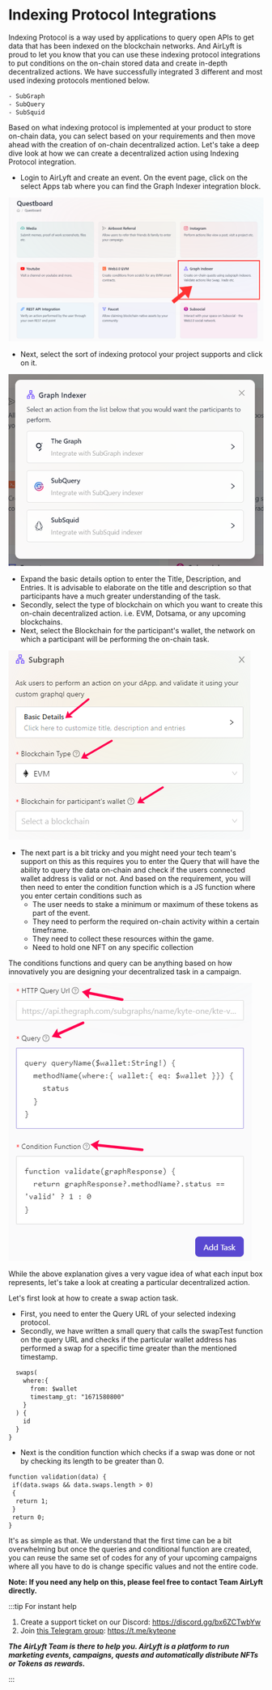 # Indexing Protocol Integrations

Indexing Protocol is a way used by applications to query open APIs to get data that has been indexed on the blockchain networks. And AirLyft is proud to let you know that you can use these indexing protocol integrations to put conditions on the on-chain stored data and create in-depth decentralized actions. We have successfully integrated 3 different and most used indexing protocols mentioned below.

    - SubGraph
    - SubQuery
    - SubSquid

Based on what indexing protocol is implemented at your product to store on-chain data, you can select based on your requirements and then move ahead with the creation of on-chain decentralized action. Let's take a deep dive look at how we can create a decentralized action using Indexing Protocol integration.

- Login to AirLyft and create an event. On the event page, click on the select Apps tab where you can find the Graph Indexer integration block. 

![Indexer Integration](../../images/indexMain.png)

- Next, select the sort of indexing protocol your project supports and click on it.

![Indexer Types](../../images/indexTypes.png)

- Expand the basic details option to enter the Title, Description, and Entries. It is advisable to elaborate on the title and description so that participants have a much greater understanding of the task. 
- Secondly, select the type of blockchain on which you want to create this on-chain decentralized action. i.e. EVM, Dotsama, or any upcoming blockchains.
- Next, select the Blockchain for the participant's wallet, the network on which a participant will be performing the on-chain task. 

![Index Basic](../../images/IndexBasic.png)

- The next part is a bit tricky and you might need your tech team's support on this as this requires you to enter the Query that will have the ability to query the data on-chain and check if the users connected wallet address is valid or not. And based on the requirement, you will then need to enter the condition function which is a JS function where you enter certain conditions such as 
  - The user needs to stake a minimum or maximum of these tokens as part of the event.
  - They need to perform the required on-chain activity within a certain timeframe.
  - They need to collect these resources within the game.
  - Need to hold one NFT on any specific collection

The conditions functions and query can be anything based on how innovatively you are designing your decentralized task in a campaign. 

![Index Query](../../images/IndexQuery.png)

While the above explanation gives a very vague idea of what each input box represents, let's take a look at creating a particular decentralized action. 

Let's first look at how to create a swap action task. 

- First, you need to enter the Query URL of your selected indexing protocol. 
- Secondly, we have written a small query that calls the swapTest function on the query URL and checks if the particular wallet address has performed a swap for a specific time greater than the mentioned timestamp.

```query swapTest($wallet: ID!) {
  swaps(
    where:{
      from: $wallet
      timestamp_gt: "1671580800"
    }
  ) {
    id
  }
}
```
- Next is the condition function which checks if a swap was done or not by checking its length to be greater than 0. 

```
function validation(data) {
 if(data.swaps && data.swaps.length > 0)
 {
  return 1;
 }
 return 0;
}
```

It's as simple as that. We understand that the first time can be a bit overwhelming but once the queries and conditional function are created, you can reuse the same set of codes for any of your upcoming campaigns where all you have to do is change specific values and not the entire code. 

**Note: If you need any help on this, please feel free to contact Team AirLyft directly.**

:::tip For instant help

1. Create a support ticket on our Discord: https://discord.gg/bx6ZCTwbYw
2. Join [this Telegram group](https://t.me/kyteone): https://t.me/kyteone

**_The AirLyft Team is there to help you. AirLyft is a platform to run marketing events, campaigns, quests and automatically distribute NFTs or Tokens as rewards._**

:::